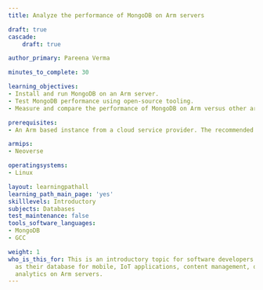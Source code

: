 ```yaml
---
title: Analyze the performance of MongoDB on Arm servers

draft: true
cascade:
    draft: true

author_primary: Pareena Verma

minutes_to_complete: 30

learning_objectives:
- Install and run MongoDB on an Arm server.
- Test MongoDB performance using open-source tooling.
- Measure and compare the performance of MongoDB on Arm versus other architectures with Yahoo Cloud Serving Benchmark (YCSB). 

prerequisites:
- An Arm based instance from a cloud service provider. The recommended YCSB configuration requires 3 Arm servers.

armips:
- Neoverse

operatingsystems:
- Linux

layout: learningpathall
learning_path_main_page: 'yes'
skilllevels: Introductory
subjects: Databases
test_maintenance: false
tools_software_languages:
- MongoDB
- GCC

weight: 1
who_is_this_for: This is an introductory topic for software developers using MongoDB
  as their database for mobile, IoT applications, content management, or real-time
  analytics on Arm servers.
---
```

